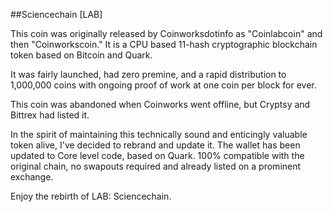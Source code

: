 ##Sciencechain [LAB]

This coin was originally released by Coinworksdotinfo as "Coinlabcoin" and then "Coinworkscoin." It is a CPU based 11-hash cryptographic blockchain token based on Bitcoin and Quark. 

It was fairly launched, had zero premine, and a rapid distribution to 1,000,000 coins with ongoing proof of work at one coin per block for ever.

This coin was abandoned when Coinworks went offline, but Cryptsy and Bittrex had listed it.

In the spirit of maintaining this technically sound and enticingly valuable token alive, I've decided to rebrand and update it. The wallet has been updated to Core level code, based on Quark. 100% compatible with the original chain, no swapouts required and already listed on a prominent exchange.

Enjoy the rebirth of LAB: Sciencechain.